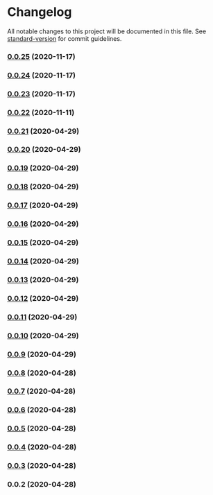 # Changelog

All notable changes to this project will be documented in this file. See [standard-version](https://github.com/conventional-changelog/standard-version) for commit guidelines.

### [0.0.25](https://github.com/mnao305/webextension-typescript-template/compare/v0.0.24...v0.0.25) (2020-11-17)

### [0.0.24](https://github.com/mnao305/webextension-typescript-template/compare/v0.0.22...v0.0.24) (2020-11-17)

### [0.0.23](https://github.com/mnao305/webextension-typescript-template/compare/v0.0.22...v0.0.23) (2020-11-17)

### [0.0.22](https://github.com/mnao305/webextension-typescript-template/compare/v0.0.21...v0.0.22) (2020-11-11)

### [0.0.21](https://github.com/mnao305/webextension-typescript-template/compare/v0.0.20...v0.0.21) (2020-04-29)

### [0.0.20](https://github.com/mnao305/webextension-typescript-template/compare/v0.0.19...v0.0.20) (2020-04-29)

### [0.0.19](https://github.com/mnao305/webextension-typescript-template/compare/v0.0.18...v0.0.19) (2020-04-29)

### [0.0.18](https://github.com/mnao305/webextension-typescript-template/compare/v0.0.17...v0.0.18) (2020-04-29)

### [0.0.17](https://github.com/mnao305/webextension-typescript-template/compare/v0.0.16...v0.0.17) (2020-04-29)

### [0.0.16](https://github.com/mnao305/webextension-typescript-template/compare/v0.0.15...v0.0.16) (2020-04-29)

### [0.0.15](https://github.com/mnao305/webextension-typescript-template/compare/v0.0.14...v0.0.15) (2020-04-29)

### [0.0.14](https://github.com/mnao305/webextension-typescript-template/compare/v0.0.13...v0.0.14) (2020-04-29)

### [0.0.13](https://github.com/mnao305/webextension-typescript-template/compare/v0.0.12...v0.0.13) (2020-04-29)

### [0.0.12](https://github.com/mnao305/webextension-typescript-template/compare/v0.0.11...v0.0.12) (2020-04-29)

### [0.0.11](https://github.com/mnao305/webextension-typescript-template/compare/v0.0.10...v0.0.11) (2020-04-29)

### [0.0.10](https://github.com/mnao305/webextension-typescript-template/compare/v0.0.9...v0.0.10) (2020-04-29)

### [0.0.9](https://github.com/mnao305/webextension-typescript-template/compare/v0.0.8...v0.0.9) (2020-04-29)

### [0.0.8](https://github.com/mnao305/webextension-typescript-template/compare/v0.0.7...v0.0.8) (2020-04-28)

### [0.0.7](https://github.com/mnao305/webextension-typescript-template/compare/v0.0.6...v0.0.7) (2020-04-28)

### [0.0.6](https://github.com/mnao305/webextension-typescript-template/compare/v0.0.5...v0.0.6) (2020-04-28)

### [0.0.5](https://github.com/mnao305/webextension-typescript-template/compare/v0.0.4...v0.0.5) (2020-04-28)

### [0.0.4](https://github.com/mnao305/webextension-typescript-template/compare/v0.0.3...v0.0.4) (2020-04-28)

### [0.0.3](https://github.com/mnao305/webextension-typescript-template/compare/v0.0.2...v0.0.3) (2020-04-28)

### 0.0.2 (2020-04-28)
